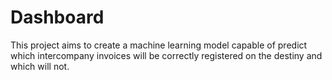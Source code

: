 # Dashboard
This project aims to create a machine learning model capable of predict which intercompany invoices will be correctly registered on the destiny and which will not.
